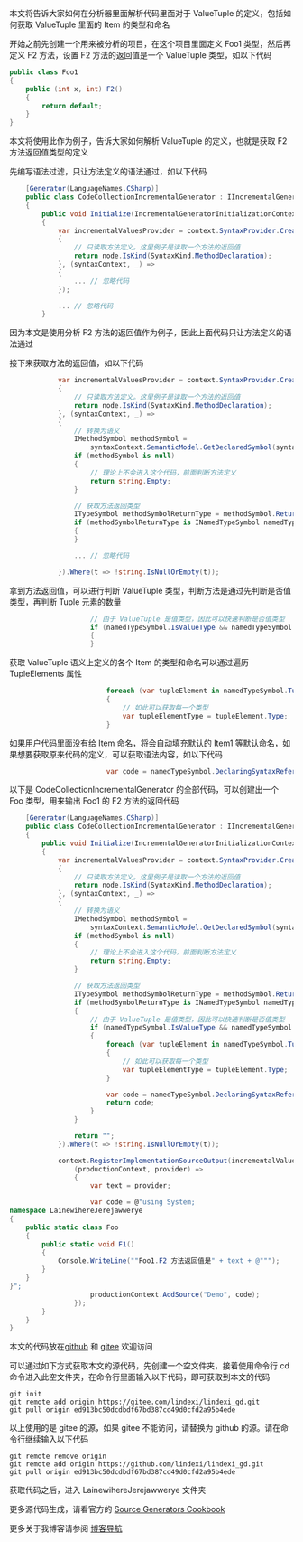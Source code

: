 本文将告诉大家如何在分析器里面解析代码里面对于 ValueTuple 的定义，包括如何获取 ValueTuple 里面的 Item 的类型和命名

<!--more-->


<!-- CreateTime:2023/8/21 19:51:17 -->
<!-- 标题： IIncrementalGenerator 解析 ValueTuple 的定义 -->

<!-- 发布 -->
<!-- 博客 -->

<!-- 标签：Roslyn,MSBuild,编译器,SourceGenerator,生成代码 -->

开始之前先创建一个用来被分析的项目，在这个项目里面定义 Foo1 类型，然后再定义 F2 方法，设置 F2 方法的返回值是一个 ValueTuple 类型，如以下代码

```csharp
public class Foo1
{
    public (int x, int) F2()
    {
        return default;
    }
}
```

本文将使用此作为例子，告诉大家如何解析 ValueTuple 的定义，也就是获取 F2 方法返回值类型的定义

先编写语法过滤，只让方法定义的语法通过，如以下代码

```csharp
    [Generator(LanguageNames.CSharp)]
    public class CodeCollectionIncrementalGenerator : IIncrementalGenerator
    {
        public void Initialize(IncrementalGeneratorInitializationContext context)
        {
            var incrementalValuesProvider = context.SyntaxProvider.CreateSyntaxProvider((node, _) =>
            {
                // 只读取方法定义。这里例子是读取一个方法的返回值
                return node.IsKind(SyntaxKind.MethodDeclaration);
            }, (syntaxContext, _) =>
            {
                ... // 忽略代码
            });

            ... // 忽略代码
        }
```

因为本文是使用分析 F2 方法的返回值作为例子，因此上面代码只让方法定义的语法通过

接下来获取方法的返回值，如以下代码

```csharp
            var incrementalValuesProvider = context.SyntaxProvider.CreateSyntaxProvider((node, _) =>
            {
                // 只读取方法定义。这里例子是读取一个方法的返回值
                return node.IsKind(SyntaxKind.MethodDeclaration);
            }, (syntaxContext, _) =>
            {
                // 转换为语义
                IMethodSymbol methodSymbol =
                    syntaxContext.SemanticModel.GetDeclaredSymbol(syntaxContext.Node) as IMethodSymbol;
                if (methodSymbol is null)
                {
                    // 理论上不会进入这个代码，前面判断方法定义
                    return string.Empty;
                }

                // 获取方法返回类型
                ITypeSymbol methodSymbolReturnType = methodSymbol.ReturnType;
                if (methodSymbolReturnType is INamedTypeSymbol namedTypeSymbol)
                {
                }

                ... // 忽略代码

            }).Where(t => !string.IsNullOrEmpty(t));
```

拿到方法返回值，可以进行判断 ValueTuple 类型，判断方法是通过先判断是否值类型，再判断 Tuple 元素的数量

```csharp
                    // 由于 ValueTuple 是值类型，因此可以快速判断是否值类型
                    if (namedTypeSymbol.IsValueType && namedTypeSymbol.TupleElements.Length > 0)
                    {
                    }
```

获取 ValueTuple 语义上定义的各个 Item 的类型和命名可以通过遍历 TupleElements 属性

```csharp
                        foreach (var tupleElement in namedTypeSymbol.TupleElements)
                        {
                            // 如此可以获取每一个类型
                            var tupleElementType = tupleElement.Type;
                        }
```

如果用户代码里面没有给 Item 命名，将会自动填充默认的 Item1 等默认命名，如果想要获取原来代码的定义，可以获取语法内容，如以下代码

```csharp
                        var code = namedTypeSymbol.DeclaringSyntaxReferences[0].GetSyntax().ToString();
```

以下是 CodeCollectionIncrementalGenerator 的全部代码，可以创建出一个 Foo 类型，用来输出 Foo1 的 F2 方法的返回代码

```csharp
    [Generator(LanguageNames.CSharp)]
    public class CodeCollectionIncrementalGenerator : IIncrementalGenerator
    {
        public void Initialize(IncrementalGeneratorInitializationContext context)
        {
            var incrementalValuesProvider = context.SyntaxProvider.CreateSyntaxProvider((node, _) =>
            {
                // 只读取方法定义。这里例子是读取一个方法的返回值
                return node.IsKind(SyntaxKind.MethodDeclaration);
            }, (syntaxContext, _) =>
            {
                // 转换为语义
                IMethodSymbol methodSymbol =
                    syntaxContext.SemanticModel.GetDeclaredSymbol(syntaxContext.Node) as IMethodSymbol;
                if (methodSymbol is null)
                {
                    // 理论上不会进入这个代码，前面判断方法定义
                    return string.Empty;
                }

                // 获取方法返回类型
                ITypeSymbol methodSymbolReturnType = methodSymbol.ReturnType;
                if (methodSymbolReturnType is INamedTypeSymbol namedTypeSymbol)
                {
                    // 由于 ValueTuple 是值类型，因此可以快速判断是否值类型
                    if (namedTypeSymbol.IsValueType && namedTypeSymbol.TupleElements.Length > 0)
                    {
                        foreach (var tupleElement in namedTypeSymbol.TupleElements)
                        {
                            // 如此可以获取每一个类型
                            var tupleElementType = tupleElement.Type;
                        }

                        var code = namedTypeSymbol.DeclaringSyntaxReferences[0].GetSyntax().ToString();
                        return code;
                    }
                }

                return "";
            }).Where(t => !string.IsNullOrEmpty(t));

            context.RegisterImplementationSourceOutput(incrementalValuesProvider,
                (productionContext, provider) =>
                {
                    var text = provider;

                    var code = @"using System;
namespace LainewihereJerejawwerye
{
    public static class Foo
    {
        public static void F1()
        {
            Console.WriteLine(""Foo1.F2 方法返回值是" + text + @""");
        }
    }
}";
                    productionContext.AddSource("Demo", code);
                });
        }
    }
}
```

本文的代码放在[github](https://github.com/lindexi/lindexi_gd/tree/ed913bc50dcdbdf67bd387cd49d0cfd2a95b4ede/LainewihereJerejawwerye) 和 [gitee](https://gitee.com/lindexi/lindexi_gd/tree/ed913bc50dcdbdf67bd387cd49d0cfd2a95b4ede/LainewihereJerejawwerye) 欢迎访问

可以通过如下方式获取本文的源代码，先创建一个空文件夹，接着使用命令行 cd 命令进入此空文件夹，在命令行里面输入以下代码，即可获取到本文的代码

```
git init
git remote add origin https://gitee.com/lindexi/lindexi_gd.git
git pull origin ed913bc50dcdbdf67bd387cd49d0cfd2a95b4ede
```

以上使用的是 gitee 的源，如果 gitee 不能访问，请替换为 github 的源。请在命令行继续输入以下代码

```
git remote remove origin
git remote add origin https://github.com/lindexi/lindexi_gd.git
git pull origin ed913bc50dcdbdf67bd387cd49d0cfd2a95b4ede
```

获取代码之后，进入 LainewihereJerejawwerye 文件夹

更多源代码生成，请看官方的 [Source Generators Cookbook](https://github.com/dotnet/roslyn/blob/main/docs/features/source-generators.cookbook.md)

更多关于我博客请参阅 [博客导航](https://blog.lindexi.com/post/%E5%8D%9A%E5%AE%A2%E5%AF%BC%E8%88%AA.html )
